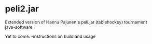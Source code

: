 # peli2.jar
Extended version of Hannu Pajunen's peli.jar (tablehockey) tournament java-software

Yet to come: 
-instructions on build and usage
